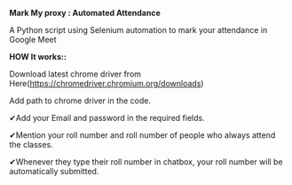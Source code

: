 **Mark My proxy : Automated Attendance**

A Python script using Selenium automation to mark your attendance in Google Meet

**HOW It works::**

Download latest chrome driver from Here(https://chromedriver.chromium.org/downloads)

 Add path to chrome driver in the code.
 
✔Add your Email and password in the required fields.

✔Mention your roll number and roll number of people who always attend the classes.

✔Whenever they type their roll number in chatbox, your roll number will be automatically submitted.
